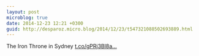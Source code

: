 ```yaml
---
layout: post
microblog: true
date: 2014-12-23 12:21 +0300
guid: http://desparoz.micro.blog/2014/12/23/t547321088502693889.html
---
```

The Iron Throne in Sydney [t.co/gPRj3Bl8a...](http://t.co/gPRj3Bl8aN)
